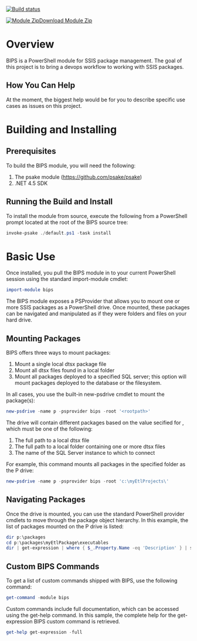 [![Build status](https://ci.appveyor.com/api/projects/status/6hv5c0mo4fomdwug?svg=true)](https://ci.appveyor.com/project/beefarino/bips)

[![Module Zip](https://ci.appveyor.com/app/images/artifact-zip.png)Download Module Zip](https://ci.appveyor.com/project/beefarino/bips/build/artifacts)
# Overview

BIPS is a PowerShell module for SSIS package management.  The goal of this project is to bring a devops workflow to working with SSIS packages.

## How You Can Help

At the moment, the biggest help would be for you to describe specific use cases as issues on this project.

# Building and Installing

## Prerequisites

To build the BIPS module, you will need the following:

1. The psake module (https://github.com/psake/psake)
2. .NET 4.5 SDK

## Running the Build and Install

To install the module from source, execute the following from a PowerShell prompt located at the root of the BIPS source tree:

```powershell
invoke-psake ./default.ps1 -task install
```

# Basic Use

Once installed, you pull the BIPS module in to your current PowerShell session using the standard import-module cmdlet:

```powershell
import-module bips
```

The BIPS module exposes a PSProvider that allows you to mount one or more SSIS packages as a PowerShell drive.  Once mounted, these packages can be navigated and manipulated as if they were folders and files on your hard drive.

## Mounting Packages

BIPS offers three ways to mount packages:

1. Mount a single local dtsx package file
2. Mount all dtsx files found in a local folder
3. Mount all packages deployed to a specified SQL server; this option will mount packages deployed to the database or the filesystem.

In all cases, you use the built-in new-psdrive cmdlet to mount the package(s):

```powershell
new-psdrive -name p -psprovider bips -root '<rootpath>'
```

The drive will contain different packages based on the value secified for <rootpath>, which must be one of the following:

1. The full path to a local dtsx file
2. The full path to a local folder containing one or more dtsx files
3. The name of the SQL Server instance to which to connect

For example, this command mounts all packages in the specified folder as the P drive:

```powershell
new-psdrive -name p -psprovider bips -root 'c:\myEtlProjects\'
```

## Navigating Packages

Once the drive is mounted, you can use the standard PowerShell provider cmdlets to move through the package object hierarchy.  In this example, the list of packages mounted on the P drive is listed:

```powershell
dir p:\packages
cd p:\packages\myEtlPackage\executables
dir | get-expression | where { $_.Property.Name -eq 'Description' } | set-expression -value "'LAST UPDATE: ' + (DT_WSTR,32)GETDATE()";
```

## Custom BIPS Commands

To get a list of custom commands shipped with BIPS, use the following command:

```powershell
get-command -module bips
```
Custom commands include full documentation, which can be accessed using the get-help command.  In this sample, the complete help for the get-expression BIPS custom command is retrieved.

```powershell
get-help get-expression -full
```
